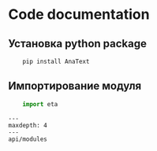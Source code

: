 # Code documentation

## Установка python package
```bash
    pip install AnaText
```
## Импортирование модуля
```python
    import eta
```

```{toctree}
---
maxdepth: 4
---
api/modules
```